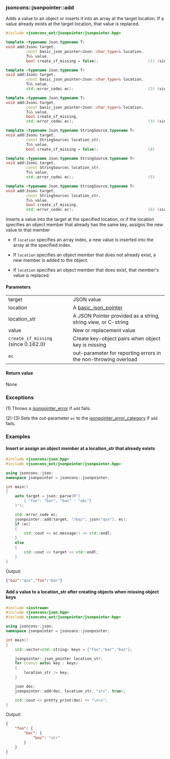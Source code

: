 ### jsoncons::jsonpointer::add

Adds a value to an object or inserts it into an array at the target location.
If a value already exists at the target location, that value is replaced.

```cpp
#include <jsoncons_ext/jsonpointer/jsonpointer.hpp>

template <typename Json,typename T>
void add(Json& target, 
         const basic_json_pointer<Json::char_type>& location, 
         T&& value, 
         bool create_if_missing = false);                      (1) (since 0.167.0)

template <typename Json,typename T>
void add(Json& target, 
         const basic_json_pointer<Json::char_type>& location, 
         T&& value, 
         std::error_code& ec);                                 (2) (since 0.167.0)

template <typename Json,typename T>
void add(Json& target, 
         const basic_json_pointer<Json::char_type>& location, 
         T&& value, 
         bool create_if_missing, 
         std::error_code& ec);                                 (3) (since 0.167.0)

template <typename Json,typename StringSource,typename T>
void add(Json& target, 
         const StringSource& location_str, 
         T&& value, 
         bool create_if_missing = false);                      (4)

template <typename Json,typename StringSource,typename T>
void add(Json& target, 
         const StringSource& location_str, 
         T&& value, 
         std::error_code& ec);                                 (5)

template <typename Json,typename StringSource,typename T>
void add(Json& target, 
         const StringSource& location_str, 
         T&& value, 
         bool create_if_missing, 
         std::error_code& ec);                                 (6) (since 0.162.0)
```

Inserts a value into the target at the specified location, or if the location specifies an object member that already has the same key, assigns the new value to that member

- If `location` specifies an array index, a new value is inserted into the array at the specified index.

- If `location` specifies an object member that does not already exist, a new member is added to the object.

- If `location` specifies an object member that does exist, that member's value is replaced.

#### Parameters
<table>
  <tr>
    <td>target</td>
    <td>JSON value</td> 
  </tr>
  <tr>
    <td>location</td>
    <td>A <a href="basic_json_pointer.md">basic_json_pointer</a></td> 
  </tr>
  <tr>
    <td>location_str</td>
    <td>A JSON Pointer provided as a string, string view, or C-string</td> 
  </tr>
  <tr>
    <td>value</td>
    <td>New or replacement value</td> 
  </tr>
  <tr>
    <td><code>create_if_missing</code> (since 0.162.0)</td>
    <td>Create key-object pairs when object key is missing</td> 
  </tr>
  <tr>
    <td><code>ec</code></td>
    <td>out-parameter for reporting errors in the non-throwing overload</td> 
  </tr>
</table>

#### Return value

None

### Exceptions

(1) Throws a [jsonpointer_error](jsonpointer_error.md) if `add` fails.
 
(2)-(3) Sets the out-parameter `ec` to the [jsonpointer_error_category](jsonpointer_errc.md) if `add` fails. 
 
### Examples

#### Insert or assign an object member at a location_str that already exists

```cpp
#include <jsoncons/json.hpp>
#include <jsoncons_ext/jsonpointer/jsonpointer.hpp>

using jsoncons::json;
namespace jsonpointer = jsoncons::jsonpointer;

int main()
{
    auto target = json::parse(R"(
        { "foo": "bar", "baz" : "abc"}
    )");

    std::error_code ec;
    jsonpointer::add(target, "/baz", json("qux"), ec);
    if (ec)
    {
        std::cout << ec.message() << std::endl;
    }
    else
    {
        std::cout << target << std::endl;
    }
}
```
Output:
```json
{"baz":"qux","foo":"bar"}
```

#### Add a value to a location_str after creating objects when missing object keys

```cpp
#include <iostream>
#include <jsoncons/json.hpp>
#include <jsoncons_ext/jsonpointer/jsonpointer.hpp>

using jsoncons::json;
namespace jsonpointer = jsoncons::jsonpointer;

int main()
{
    std::vector<std::string> keys = {"foo","bar","baz"};

    jsonpointer::json_pointer location_str;
    for (const auto& key : keys)
    {
        location_str /= key;
    }

    json doc;
    jsonpointer::add(doc, location_str, "str", true);

    std::cout << pretty_print(doc) << "\n\n";
}
```
Output:
```json
{
    "foo": {
        "bar": {
            "baz": "str"
        }
    }
}
```


